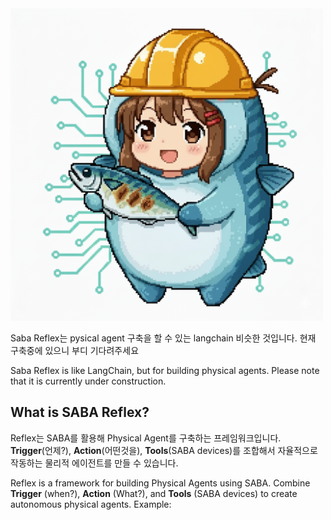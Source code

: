 <img src="https://github.com/kawaiiTaiga/project_SABA/blob/main/images/builder_sabachan.png" alt="Current Interaction" width="500">

Saba Reflex는 pysical agent 구축을 할 수 있는 langchain 비슷한 것입니다.
현재 구축중에 있으니 부디 기다려주세요

Saba Reflex is like LangChain, but for building physical agents. 
Please note that it is currently under construction.

## What is SABA Reflex?

Reflex는 SABA를 활용해 Physical Agent를 구축하는 프레임워크입니다. **Trigger**(언제?), **Action**(어떤것을), **Tools**(SABA devices)를 조합해서 자율적으로 작동하는 물리적 에이전트를 만들 수 있습니다. 

Reflex is a framework for building Physical Agents using SABA. Combine **Trigger** (when?), **Action** (What?), and **Tools** (SABA devices) to create autonomous physical agents. Example: 
